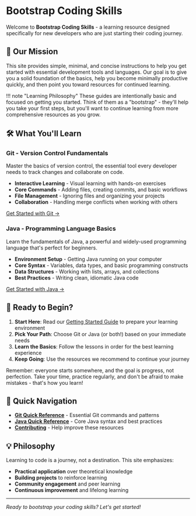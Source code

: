 # Bootstrap Coding Skills

Welcome to **Bootstrap Coding Skills** - a learning resource designed specifically for new developers who are just starting their coding journey.

## 🎯 Our Mission

This site provides simple, minimal, and concise instructions to help you get started with essential development tools and languages. Our goal is to give you a solid foundation of the basics, help you become minimally productive quickly, and then point you toward resources for continued learning.

!!! note "Learning Philosophy"
These guides are intentionally basic and focused on getting you started. Think of them as a "bootstrap" - they'll help you take your first steps, but you'll want to continue learning from more comprehensive resources as you grow.

## 🛠️ What You'll Learn

### Git - Version Control Fundamentals

Master the basics of version control, the essential tool every developer needs to track changes and collaborate on code.

- **Interactive Learning** - Visual learning with hands-on exercises
- **Core Commands** - Adding files, creating commits, and basic workflows
- **File Management** - Ignoring files and organizing your projects
- **Collaboration** - Handling merge conflicts when working with others

[Get Started with Git →](git/index.md)

### Java - Programming Language Basics

Learn the fundamentals of Java, a powerful and widely-used programming language that's perfect for beginners.

- **Environment Setup** - Getting Java running on your computer
- **Core Syntax** - Variables, data types, and basic programming constructs
- **Data Structures** - Working with lists, arrays, and collections
- **Best Practices** - Writing clean, idiomatic Java code

[Get Started with Java →](java/index.md)

## 🚀 Ready to Begin?

1. **Start Here**: Read our [Getting Started Guide](getting-started.md) to prepare your learning environment
2. **Pick Your Path**: Choose Git or Java (or both!) based on your immediate needs
3. **Learn the Basics**: Follow the lessons in order for the best learning experience
4. **Keep Going**: Use the resources we recommend to continue your journey

Remember: everyone starts somewhere, and the goal is progress, not perfection. Take your time, practice regularly, and don't be afraid to make mistakes - that's how you learn!

## 📖 Quick Navigation

- [**Git Quick Reference**](git/reference.md) - Essential Git commands and patterns
- [**Java Quick Reference**](java/reference.md) - Core Java syntax and best practices
- [**Contributing**](contributing.md) - Help improve these resources

## 💡 Philosophy

Learning to code is a journey, not a destination. This site emphasizes:

- **Practical application** over theoretical knowledge
- **Building projects** to reinforce learning
- **Community engagement** and peer learning
- **Continuous improvement** and lifelong learning

---

_Ready to bootstrap your coding skills? Let's get started!_
